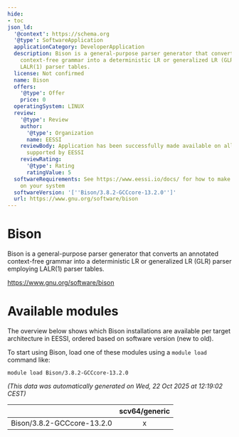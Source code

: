 ```yaml
---
hide:
- toc
json_ld:
  '@context': https://schema.org
  '@type': SoftwareApplication
  applicationCategory: DeveloperApplication
  description: Bison is a general-purpose parser generator that converts an annotated
    context-free grammar into a deterministic LR or generalized LR (GLR) parser employing
    LALR(1) parser tables.
  license: Not confirmed
  name: Bison
  offers:
    '@type': Offer
    price: 0
  operatingSystem: LINUX
  review:
    '@type': Review
    author:
      '@type': Organization
      name: EESSI
    reviewBody: Application has been successfully made available on all architectures
      supported by EESSI
    reviewRating:
      '@type': Rating
      ratingValue: 5
  softwareRequirements: See https://www.eessi.io/docs/ for how to make EESSI available
    on your system
  softwareVersion: '[''Bison/3.8.2-GCCcore-13.2.0'']'
  url: https://www.gnu.org/software/bison
---
```


Bison
=====


Bison is a general-purpose parser generator that converts an annotated context-free grammar into a deterministic LR or generalized LR (GLR) parser employing LALR(1) parser tables.

https://www.gnu.org/software/bison
# Available modules


The overview below shows which Bison installations are available per target architecture in EESSI, ordered based on software version (new to old).

To start using Bison, load one of these modules using a `module load` command like:

```shell
module load Bison/3.8.2-GCCcore-13.2.0
```

*(This data was automatically generated on Wed, 22 Oct 2025 at 12:19:02 CEST)*

| |scv64/generic|
| :---: | :---: |
|Bison/3.8.2-GCCcore-13.2.0|x|
